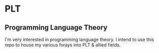 PLT
===

Programming Language Theory
---------------------------

I'm very interested in programming language theory. I intend to use this repo to house my various forays into PLT & allied fields.
